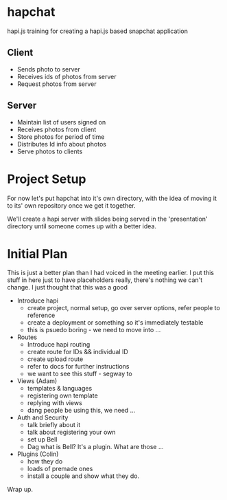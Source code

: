 hapchat
=======

hapi.js training for creating a hapi.js based snapchat application

Client
------
- Sends photo to server
- Receives ids of photos from server
- Request photos from server
 
Server
------
- Maintain list of users signed on
- Receives photos from client
- Store photos for period of time
- Distributes Id info about photos
- Serve photos to clients

Project Setup
=============

For now let's put hapchat into it's own directory, with the idea of moving it to its' own repository once we get it together. 

We'll create a hapi server with slides being served in the 'presentation' directory until someone comes up with a better idea.

Initial Plan
============

This is just a better plan than I had voiced in the meeting earlier. I put this stuff in here just to have placeholders really, there's nothing we can't change. I just thought that this was a good 

* Introduce hapi
  * create project, normal setup, go over server options, refer people to reference
  * create a deployment or something so it's immediately testable
  * this is psuedo boring - we need to move into ...
* Routes
  * Introduce hapi routing
  * create route for IDs && individual ID
  * create upload route
  * refer to docs for further instructions
  * we want to see this stuff - segway to
* Views (Adam)
  * templates & languages
  * registering own template
  * replying with views
  * dang people be using this, we need ...
* Auth and Security
  * talk briefly about it
  * talk about registering your own
  * set up Bell
  * Dag what is Bell? It's a plugin. What are those ...
* Plugins (Colin)
  * how they do
  * loads of premade ones
  * install a couple and show what they do.

Wrap up.

